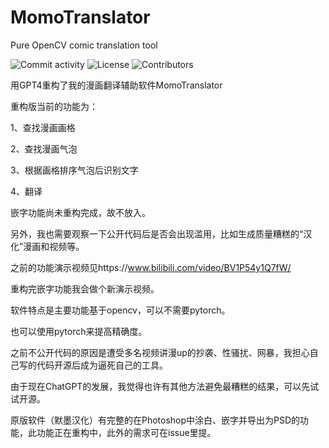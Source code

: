 # MomoTranslator
Pure OpenCV comic translation tool

![Commit activity](https://img.shields.io/github/commit-activity/m/alicewish/MomoTranslator)
![License](https://img.shields.io/github/license/alicewish/MomoTranslator)
![Contributors](https://img.shields.io/github/contributors/alicewish/MomoTranslator)


用GPT4重构了我的漫画翻译辅助软件MomoTranslator


重构版当前的功能为：

1、查找漫画画格

2、查找漫画气泡

3、根据画格排序气泡后识别文字

4、翻译


嵌字功能尚未重构完成，故不放入。

另外，我也需要观察一下公开代码后是否会出现滥用，比如生成质量糟糕的“汉化”漫画和视频等。


之前的功能演示视频见https://www.bilibili.com/video/BV1P54y1Q7fW/

重构完嵌字功能我会做个新演示视频。


软件特点是主要功能基于opencv，可以不需要pytorch。

也可以使用pytorch来提高精确度。


之前不公开代码的原因是遭受多名视频讲漫up的抄袭、性骚扰、网暴，我担心自己写的代码开源后成为逼死自己的工具。

由于现在ChatGPT的发展，我觉得也许有其他方法避免最糟糕的结果，可以先试试开源。


原版软件（默墨汉化）有完整的在Photoshop中涂白、嵌字并导出为PSD的功能，此功能正在重构中，此外的需求可在issue里提。
